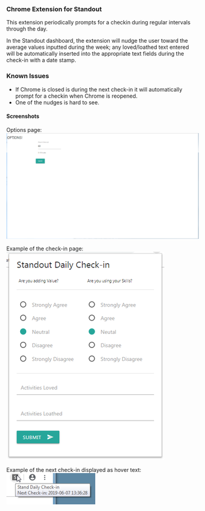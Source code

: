 ### Chrome Extension for Standout
This extension periodically prompts for a checkin during regular intervals through the day.  

In the Standout dashboard, the extension will nudge the user toward the average values inputted during the week; any loved/loathed text entered will be automatically inserted into the appropriate text fields during the check-in with a date stamp.

### Known Issues
* If Chrome is closed is during the next check-in it will automatically prompt for a checkin when Chrome is reopened.
* One of the nudges is hard to see.  

#### Screenshots
Options page:
![Options page](Screenshots/Options_page.png)

Example of the check-in page:
![Example checking page](Screenshots/Popup_screenshot.png)

Example of the next check-in displayed as hover text:
![Example of hover text](Screenshots/NextCheckIn-Popup.png)